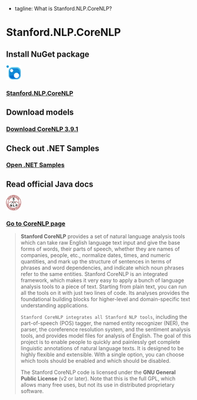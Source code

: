  - tagline: What is Stanford.NLP.CoreNLP?

# Stanford.NLP.CoreNLP

 <div class="snlp-actions">
  <div class="row">
    <div class="col-sm-6">
      <h2>Install NuGet package</h2>
      <i class="fa" aria-hidden="true"><img src="../images/nuget.png" style="width:40px;" /></i>
      <h3 class="actionlink">
        <a href="https://www.nuget.org/packages/Stanford.NLP.CoreNLP/">Stanford.NLP.CoreNLP</a>
      </h3>
    </div>
    <div class="col-sm-6">
      <h2>Download models</h2>
      <i class="fa fa-download" aria-hidden="true"></i>
      <h3 class="actionlink">
        <a href="https://nlp.stanford.edu/software/stanford-corenlp-full-2018-02-27.zip">Download CoreNLP 3.9.1</a>
      </h3>
    </div>
  </div>
  <div class="row">
    <div class="col-sm-6">
      <h2>Check out .NET Samples</h2>
      <i class="fa fa-book" aria-hidden="true"></i>
      <h3 class="actionlink">
        <a href="../samples.html#Stanford-CoreNLP">Open .NET Samples</a>
      </h3>
    </div>
    <div class="col-sm-6">
      <h2>Read official Java docs</h2>
      <i class="fa" aria-hidden="true"><img src="../images/logo.jpg" style="width:40px;" /></i>
      <h3 class="actionlink">
        <a href="https://stanfordnlp.github.io/CoreNLP/">Go to CoreNLP page</a>
      </h3>
    </div>
  </div>
 </div>

>**Stanford CoreNLP** provides a set of natural language analysis tools which can take raw English language text input and give the base forms of words, their parts of speech, whether they are names of companies, people, etc., normalize dates, times, and numeric quantities, and mark up the structure of sentences in terms of phrases and word dependencies, and indicate which noun phrases refer to the same entities. Stanford CoreNLP is an integrated framework, which makes it very easy to apply a bunch of language analysis tools to a piece of text. Starting from plain text, you can run all the tools on it with just two lines of code. Its analyses provides the foundational building blocks for higher-level and domain-specific text understanding applications.
>
>`Stanford CoreNLP integrates all Stanford NLP tools`, including the part-of-speech (POS) tagger, the named entity recognizer (NER), the parser, the coreference resolution system, and the sentiment analysis tools, and provides model files for analysis of English. The goal of this project is to enable people to quickly and painlessly get complete linguistic annotations of natural language texts. It is designed to be highly flexible and extensible. With a single option, you can choose which tools should be enabled and which should be disabled.
>
>The Stanford CoreNLP code is licensed under the **GNU General Public License** (v2 or later). Note that this is the full GPL, which allows many free uses, but not its use in distributed proprietary software.
